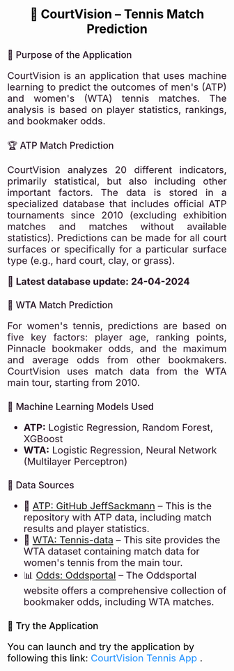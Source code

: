 <h1 style='text-align: center; color: black; font-weight: 650;'>🎾 CourtVision – Tennis Match Prediction</h1>

<h2 style='text-align: left; color: #261324; font-weight: 550;'>🎯 Purpose of the Application</h2>

<p style='text-align: justify; color: #261324; font-weight: normal; font-size: 22px'>CourtVision is an 
application that uses machine learning to predict the outcomes of men's (ATP) and women's (WTA) tennis 
matches. The analysis is based on player statistics, rankings, and bookmaker odds.</p>

<h2 style='text-align: left; color: #261324; font-weight: 550;'>🏆 ATP Match Prediction</h2>

<p style='text-align: justify; color: #261324; font-weight: normal; font-size: 22px'>CourtVision analyzes 
20 different indicators, primarily statistical, but also including other important factors. The data is 
stored in a specialized database that includes official ATP tournaments since 2010 (excluding exhibition 
matches and matches without available statistics). Predictions can be made for all court surfaces or 
specifically for a particular surface type (e.g., hard court, clay, or grass).</p>

<p style='text-align: left; color: #261324; font-weight: bold; font-size: 22px'>📅 Latest database update: 
24-04-2024</p>

<h2 style='text-align: left; color: #261324; font-weight: 550;'>🌟 WTA Match Prediction</h2>

<p style='text-align: justify; color: #261324; font-weight: normal; font-size: 22px'>For women's tennis, 
predictions are based on five key factors: player age, ranking points, Pinnacle bookmaker odds, and the 
maximum and average odds from other bookmakers. CourtVision uses match data from the WTA main tour, 
starting from 2010.</p>

<h2 style='text-align: left; color: #261324; font-weight: 550;'>🤖 Machine Learning Models Used</h2>

<ul style='color: #261324; font-size: 22px'>
    <li><b>ATP:</b> Logistic Regression, Random Forest, XGBoost</li>
    <li><b>WTA:</b> Logistic Regression, Neural Network (Multilayer Perceptron)</li>
</ul>

<h2 style='text-align: left; color: #261324; font-weight: 550;'>🔗 Data Sources</h2>

<ul style='color: #261324; font-size: 22px'>
    <li>📂 <a href='https://github.com/JeffSackmann/tennis_atp' target='_blank'>ATP: GitHub JeffSackmann</a> – This is the repository with ATP data, including match results and player statistics.</li>
    <li>📂 <a href='http://www.tennis-data.co.uk/alldata.php' target='_blank'>WTA: Tennis-data</a> – This site provides the WTA dataset containing match data for women's tennis from the main tour.</li>
    <li>📊 <a href='https://www.oddsportal.com' target='_blank'>Odds: Oddsportal</a> – The Oddsportal website offers a comprehensive collection of bookmaker odds, including WTA matches.</li>
</ul>

<h2 style="color: black; font-weight: 550;">🚀 Try the Application</h2>

<p style="color: black; font-weight: normal; font-size: 22px;">
  You can launch and try the application by following this link:  
  <a href="courtvision-ski.streamlit.app" target="_blank" style="color: #1E90FF; text-decoration: none;">
    CourtVision Tennis App
  </a>.  
</p>
